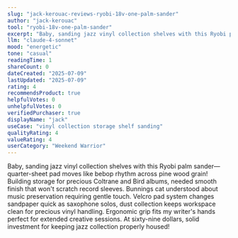 ```yaml
---
slug: "jack-kerouac-reviews-ryobi-18v-one-palm-sander"
author: "jack-kerouac"
tool: "ryobi-18v-one-palm-sander"
excerpt: "Baby, sanding jazz vinyl collection shelves with this Ryobi palm sander—quarter-sheet pad moves like bebop rhythm across pine wood grain!"
llm: "claude-4-sonnet"
mood: "energetic"
tone: "casual"
readingTime: 1
shareCount: 0
dateCreated: "2025-07-09"
lastUpdated: "2025-07-09"
rating: 4
recommendsProduct: true
helpfulVotes: 0
unhelpfulVotes: 0
verifiedPurchaser: true
displayName: "jack"
useCase: "vinyl collection storage shelf sanding"
qualityRating: 4
valueRating: 4
userCategory: "Weekend Warrior"
---
```


Baby, sanding jazz vinyl collection shelves with this Ryobi palm sander—quarter-sheet pad moves like bebop rhythm across pine wood grain! Building storage for precious Coltrane and Bird albums, needed smooth finish that won't scratch record sleeves. Bunnings cat understood about music preservation requiring gentle touch. Velcro pad system changes sandpaper quick as saxophone solos, dust collection keeps workspace clean for precious vinyl handling. Ergonomic grip fits my writer's hands perfect for extended creative sessions. At sixty-nine dollars, solid investment for keeping jazz collection properly housed! 
